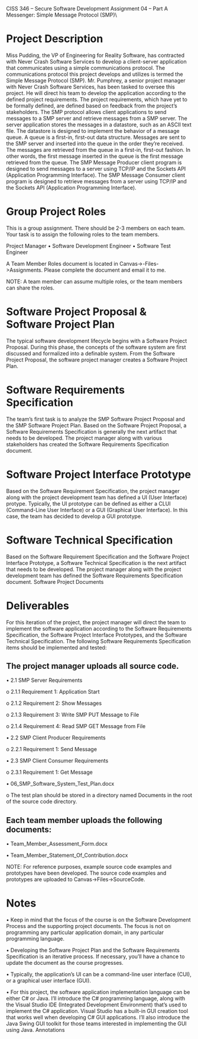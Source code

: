

CISS 346 – Secure Software Development
Assignment 04 – Part A
Messenger: Simple Message Protocol (SMP)\

<h1><Strong>Project Description</Strong></h1>


Miss Pudding, the VP of Engineering for Reality Software, has contracted with Never
Crash Software Services to develop a client-server application that communicates
using a simple communications protocol. The communications protocol this project
develops and utilizes is termed the Simple Message Protocol (SMP). Mr. Pumphrey, a
senior project manager with Never Crash Software Services, has been tasked to
oversee this project. He will direct his team to develop the application according to
the defined project requirements. The project requirements, which have yet to be
formally defined, are defined based on feedback from the project’s stakeholders.
The SMP protocol allows client applications to send messages to a SMP server and
retrieve messages from a SMP server. The server application stores the messages in
a datastore, such as an ASCII text file. The datastore is designed to implement the
behavior of a message queue. A queue is a first-in, first-out data structure.
Messages are sent to the SMP server and inserted into the queue in the order
they’re received. The messages are retrieved from the queue in a first-in, first-out
fashion. In other words, the first message inserted in the queue is the first message
retrieved from the queue. The SMP Message Producer client program is designed to
send messages to a server using TCP/IP and the Sockets API (Application
Programming Interface). The SMP Message Consumer client program is designed to
retrieve messages from a server using TCP/IP and the Sockets API (Application
Programming Interface).



<h1><Strong>Group Project Roles</Strong></h1>


This is a group assignment. There should be 2-3 members on each team. Your task
is to assign the following roles to the team members.


Project Manager
• Software Development Engineer
• Software Test Engineer


A Team Member Roles document is located in Canvas->-Files->Assignments. Please
complete the document and email it to me.


NOTE: A team member can assume multiple roles, or the team members can share
the roles.



<h1><Strong>Software Project Proposal & Software Project Plan</Strong></h1>


The typical software development lifecycle begins with a Software Project Proposal.
During this phase, the concepts of the software system are first discussed and
formalized into a definable system. From the Software Project Proposal, the
software project manager creates a Software Project Plan.



<h1><Strong>Software Requirements Specification</Strong></h1>


The team’s first task is to analyze the SMP Software Project Proposal and the SMP
Software Project Plan. Based on the Software Project Proposal, a Software
Requirements Specification is generally the next artifact that needs to be
developed. The project manager along with various stakeholders has created the
Software Requirements Specification document.



<h1><Strong>Software Project Interface Prototype</Strong></h1>


Based on the Software Requirement Specification, the project manager along with
the project development team has defined a UI (User Interface) protype. Typically,
the UI prototype can be defined as either a CLUI (Command-Line User Interface) or
a GUI (Graphical User Interface). In this case, the team has decided to develop a
GUI prototype.



<h1><Strong>Software Technical Specification</Strong></h1>


Based on the Software Requirement Specification and the Software Project Interface
Prototype, a Software Technical Specification is the next artifact that needs to be
developed. The project manager along with the project development team has
defined the Software Requirements Specification document.
Software Project Documents



<h1><Strong>Deliverables</Strong></h1>


For this iteration of the project, the project manager will direct the team to
implement the software application according to the Software Requirements
Specification, the Software Project Interface Prototypes, and the Software Technical
Specification. The following Software Requirements Specification items should be
implemented and tested:



<h2><Strong>The project manager uploads all source code.</Strong></h2>


• 2.1 SMP Server Requirements


o 2.1.1 Requirement 1: Application Start


o 2.1.2 Requirement 2: Show Messages


o 2.1.3 Requirement 3: Write SMP PUT Message to File


o 2.1.4 Requirement 4: Read SMP GET Message from File


• 2.2 SMP Client Producer Requirements


o 2.2.1 Requirement 1: Send Message


• 2.3 SMP Client Consumer Requirements


o 2.3.1 Requirement 1: Get Message


• 06_SMP_Software_System_Test_Plan.docx


o The test plan should be stored in a directory named Documents in the
root of the source code directory.



<h2><Strong>Each team member uploads the following documents:</Strong></h2>

• Team_Member_Assessment_Form.docx

• Team_Member_Statement_Of_Contribution.docx


NOTE: For reference purposes, example source code examples and prototypes have
been developed. The source code examples and prototypes are uploaded to
Canvas->Files->SourceCode.



<h1><Strong>Notes</Strong></h1>


•
Keep in mind that the focus of the course is on the Software Development
Process and the supporting project documents. The focus is not on programming
any particular application domain, in any particular programming language.


• Developing the Software Project Plan and the Software Requirements
Specification is an iterative process. If necessary, you’ll have a chance to update
the document as the course progresses.


• Typically, the application’s UI can be a command-line user interface (CUI), or a
graphical user interface (GUI).


• For this project, the software application implementation language can be either
C# or Java. I’ll introduce the C# programming language, along with the Visual
Studio IDE (Integrated Development Environment) that’s used to implement the
C# application. Visual Studio has a built-in GUI creation tool that works well
when developing C# GUI applications. I’ll also introduce the Java Swing GUI
toolkit for those teams interested in implementing the GUI using Java.
Annotations
